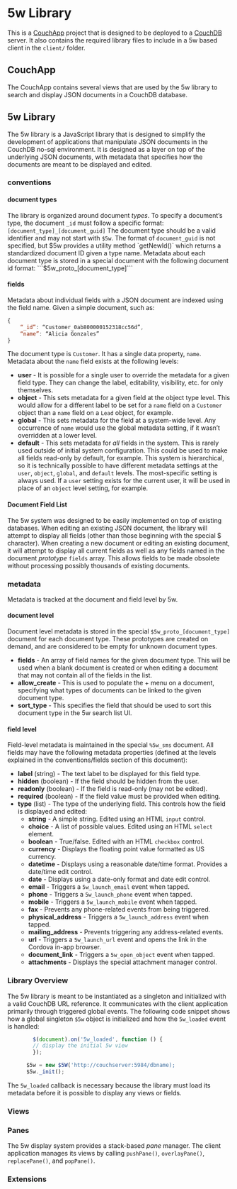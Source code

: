 # 5w Library
This is a [CouchApp](https://github.com/couchapp/couchapp) project that is designed to be deployed to a [CouchDB](http://couchdb.apache.org/) server. It also contains the required library files to include in a 5w based client in the `client/` folder.

## CouchApp
The CouchApp contains several views that are used by the 5w library to search and display JSON documents in a CouchDB database.

## 5w Library
The 5w library is a JavaScript library that is designed to simplify the development of applications that manipulate JSON documents in the CouchDB no-sql environment. It is designed as a layer on top of the underlying JSON documents, with metadata that specifies how the documents are meant to be displayed and edited.
### conventions
#### document types
The library is organized around document _types_. To specify a document’s type, the document `_id` must follow a specific format:
```[document_type]_[document_guid]```
The document type should be a valid identifier and may not start with `$5w`. The format of `document_guid` is not specified, but $5w provides a utility method `getNewId()` which returns a standardized document ID given a type name.
Metadata about each document type is stored in a special document with the following document id format:
```$5w_proto_[document_type]```
#### fields
Metadata about individual fields with a JSON document are indexed using the field name. Given a simple document, such as:
```javascript
{
	“_id”: “Customer_0ab800000152318cc56d”,
	“name”: “Alicia Gonzales”
}
```
The document type is `Customer`. It has a single data property, `name`. Metadata about the `name` field exists at the following levels:
* **user** - It is possible for a single user to override the metadata for a given field type. They can change the label, editability, visibility, etc. for only themselves.
* **object** - This sets metadata for a given field at the object type level. This would allow for a different label to be set for a `name` field on a `Customer` object than a `name` field on a `Lead` object, for example.
* **global** - This sets metadata for the field at a system-wide level. Any occurrence of `name` would use the global metadata setting, if it wasn’t overridden at a lower level.
* **default** - This sets metadata for _all_ fields in the system. This is rarely used outside of initial system configuration. This could be used to make all fields read-only by default, for example.
This system is hierarchical, so it is technically possible to have different metadata settings at the `user`, `object`, `global`, and `default` levels. The most-specific setting is always used. If a `user` setting exists for the current user, it will be used in place of an `object` level setting, for example.
#### Document Field List
The 5w system was designed to be easily implemented on top of existing databases. When editing an existing JSON document, the library will attempt to display all fields (other than those beginning with the special $ character). When creating a new document or editing an existing document, it will attempt to display all current fields as well as any fields named in the document _prototype_ `fields` array. This allows fields to be made obsolete without processing possibly thousands of existing documents.
### metadata
Metadata is tracked at the document and field level by 5w.
#### document level
Document level metadata is stored in the special `$5w_proto_[document_type]` document for each document type. These prototypes are created on demand, and are considered to be empty for unknown document types.
* **fields** - An array of field names for the given document type. This will be used when a blank document is created or when editing a document that may not contain all of the fields in the list.
* **allow_create** - This is used to populate the + menu on a document, specifying what types of documents can be linked to the given document type.
* **sort_type** - This specifies the field that should be used to sort this document type in the 5w search list UI.
#### field level
Field-level metadata is maintained in the special `%5w_sms` document. All fields may have the following metadata properties (defined at the levels explained in the conventions/fields section of this document):
* **label** (string) - The text label to be displayed for this field type.
* **hidden** (boolean) - If the field should be hidden from the user.
* **readonly** (boolean) - If the field is read-only (may not be edited).
* **required** (boolean) - If the field value must be provided when editing.
* **type** (list) - The type of the underlying field. This controls how the field is displayed and edited:
	+ **string** - A simple string. Edited using an HTML `input` control.
	+ **choice** - A list of possible values. Edited using an HTML `select` element.
	+ **boolean** - True/false. Edited with an HTML `checkbox` control.
	+ **currency** - Displays the floating point value formatted as US currency.
	+ **datetime** - Displays using a reasonable date/time format. Provides a date/time edit control.
	+ **date** - Displays using a date-only format and date edit control.
	+ **email** - Triggers a `5w_launch_email` event when tapped.
	+ **phone** - Triggers a `5w_launch_phone` event when tapped.
	+ **mobile** - Triggers a `5w_launch_mobile` event when tapped.
	+ **fax** - Prevents any phone-related events from being triggered.
	+ **physical_address** - Triggers a `5w_launch_address` event when tapped.
	+ **mailing_address** - Prevents triggering any address-related events.
	+ **url** - Triggers a `5w_launch_url` event and opens the link in the Cordova in-app browser.
	+ **document_link** - Triggers a `5w_open_object` event when tapped.
	+ **attachments** - Displays the special attachment manager control.
### Library Overview
The 5w library is meant to be instantiated as a singleton and initialized with a valid CouchDB URL reference. It communicates with the client application primarily through triggered global events. The following code snippet shows how a global singleton `$5w` object is initialized and how the `5w_loaded` event is handled:
```javascript
        $(document).on('5w_loaded', function () {
        // display the initial 5w view
        });

      $5w = new $5W('http://couchserver:5984/dbname);
      $5w._init();
```
The `5w_loaded` callback is necessary because the library must load its metadata before it is possible to display any views or fields.
### Views

### Panes
The 5w display system provides a stack-based _pane_ manager. The client application manages its views by calling `pushPane()`, `overlayPane()`, `replacePane()`, and `popPane()`. 
### Extensions
